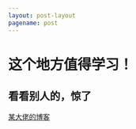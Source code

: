 ```yaml
---
layout: post-layout
pagename: post
---
```

# 这个地方值得学习！
## 看看别人的，惊了

[某大佬的博客](https://alfred-sun.github.io)

